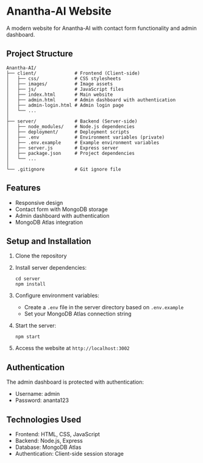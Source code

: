 # Anantha-AI Website

A modern website for Anantha-AI with contact form functionality and admin dashboard.

## Project Structure

```
Anantha-AI/
├── client/              # Frontend (Client-side)
│   ├── css/             # CSS stylesheets
│   ├── images/          # Image assets
│   ├── js/              # JavaScript files
│   ├── index.html       # Main website
│   ├── admin.html       # Admin dashboard with authentication
│   ├── admin-login.html # Admin login page
│   └── ...
│
├── server/              # Backend (Server-side)
│   ├── node_modules/    # Node.js dependencies
│   ├── deployment/      # Deployment scripts
│   ├── .env             # Environment variables (private)
│   ├── .env.example     # Example environment variables
│   ├── server.js        # Express server
│   ├── package.json     # Project dependencies
│   └── ...
│
└── .gitignore           # Git ignore file
```

## Features

- Responsive design
- Contact form with MongoDB storage
- Admin dashboard with authentication
- MongoDB Atlas integration

## Setup and Installation

1. Clone the repository
2. Install server dependencies:
   ```
   cd server
   npm install
   ```
3. Configure environment variables:
   - Create a `.env` file in the server directory based on `.env.example`
   - Set your MongoDB Atlas connection string

4. Start the server:
   ```
   npm start
   ```

5. Access the website at `http://localhost:3002`

## Authentication

The admin dashboard is protected with authentication:
- Username: admin
- Password: ananta123

## Technologies Used

- Frontend: HTML, CSS, JavaScript
- Backend: Node.js, Express
- Database: MongoDB Atlas
- Authentication: Client-side session storage
